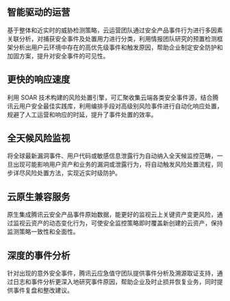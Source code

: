 ## 智能驱动的运营

基于整体和近实时的威胁检测策略，云运营团队通过安全产品事件行为进行多因素关联分析，对捕获安全事件及处置用力进行分类，利用情报团队研究的预置检测框架分析出用户云环境中存在的高优先级事件和触发原因，帮助企业制定安全防护和加固方案，提升对安全事件的可见性。

## 更快的响应速度

利用 SOAR 技术构建的风险处置引擎，可汇聚收集云端各类安全事件源，结合腾讯云用户安全最佳实践库，利用编排手段对高级别风险事件进行自动化响应处置，规避了人工运营和响应的时延，提升了事件处置的效率。

## 全天候风险监视
将全球最新漏洞事件、用户代码或敏感信息泄露行为自动纳入全天候监控范畴，一旦出现可能影响用户资产和业务的漏洞或泄露行为，将自动触发风险处置流程，同步详尽风险处置方法，实现近实时级防护。

## 云原生兼容服务

原生集成腾讯云安全产品事件原始数据，能更好的监视云上关键资产变更风险，通过监视云资产的动态变化行为，可使安全监控策略即时覆盖新创建的云资产，保持监测策略一致性和全面性。

## 深度的事件分析

针对出现的意外安全事件，腾讯云应急值守团队提供事件分析及溯源取证支持，通过日志和事件分析更深入地研究事件原因，帮助企业及时止损并恢复业务，同时提供事件复盘和整改建议。 
